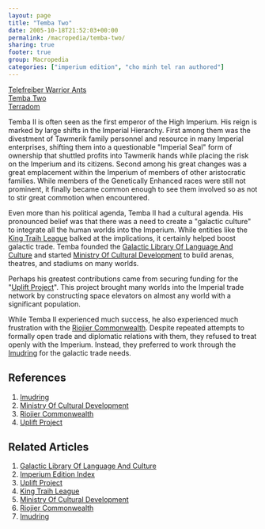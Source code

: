 ```yaml
---
layout: page
title: "Temba Two"
date: 2005-10-18T21:52:03+00:00
permalink: /macropedia/temba-two/
sharing: true
footer: true
group: Macropedia
categories: ["imperium edition", "cho minh tel ran authored"]
---
```


<div class='row'>
	<div class='col-md-4'><a href='/macropedia/telefreiber-warrior-ants'>Telefreiber Warrior Ants</a></div>
	<div class='col-md-4'><a href='/macropedia/temba-two'>Temba Two</a></div>
	<div class='col-md-4'><a href='/macropedia/terradom'>Terradom</a></div>
</div>


Temba II is often seen as the first emperor of the High Imperium. His reign is marked by large shifts in the Imperial Hierarchy. First among them was the divestment of Tawmerik family personnel and resource in many Imperial enterprises, shifting them into a questionable "Imperial Seal" form of ownership that shuttled profits into Tawmerik hands while placing the risk on the Imperium and its citizens. Second among his great changes was a great emplacement within the Imperium of members of other aristocratic families. While members of the Genetically Enhanced races were still not prominent, it finally became common enough to see them involved so as not to stir great commotion when encountered.

Even more than his political agenda, Temba II had a cultural agenda. His pronounced belief was that there was a need to create a "galactic culture" to integrate all the human worlds into the Imperium. While entities like the [King Traih League](/macropedia/king-traih-league) balked at the implications, it certainly helped boost galactic trade. Temba founded the [Galactic Library Of Language And Culture](/macropedia/galactic-library-of-language-and-culture) and started [Ministry Of Cultural Development](/macropedia/ministry-of-cultural-development) to build arenas, theatres, and stadiums on many worlds.

Perhaps his greatest contributions came from securing funding for the "[Uplift Project](/macropedia/uplift-project)". This project brought many worlds into the Imperial trade network by constructing space elevators on almost any world with a significant population.

While Temba II experienced much success, he also experienced much frustration with the [Riojier Commonwealth](/macropedia/riojier-commonwealth). Despite repeated attempts to formally open trade and diplomatic relations with them, they refused to treat openly with the Imperium. Instead, they preferred to work through the [Imudring](/macropedia/imudring) for the galactic trade needs.

## References
1. [Imudring](/macropedia/imudring)
1. [Ministry Of Cultural Development](/macropedia/ministry-of-cultural-development)
1. [Riojier Commonwealth](/macropedia/riojier-commonwealth)
1. [Uplift Project](/macropedia/uplift-project)


## Related Articles

1. [Galactic Library Of Language And Culture](/macropedia/galactic-library-of-language-and-culture)
2. [Imperium Edition Index](/macropedia/imperium-edition-index)
3. [Uplift Project](/macropedia/uplift-project)
4. [King Traih League](/macropedia/king-traih-league)
5. [Ministry Of Cultural Development](/macropedia/ministry-of-cultural-development)
6. [Riojier Commonwealth](/macropedia/riojier-commonwealth)
7. [Imudring](/macropedia/imudring)



 
